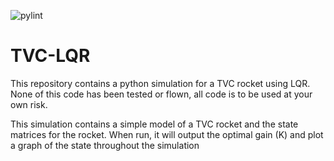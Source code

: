 ![pylint](https://github.com/atlas-aerospace-yt/TVC-LQR/actions/workflows/pylint.yml/badge.svg)
# TVC-LQR

This repository contains a python simulation for a TVC rocket using LQR. 
None of this code has been tested or flown, all code is to be used at your own
risk.

This simulation contains a simple model of a TVC rocket and the state matrices for the rocket. When run, it will output the optimal gain (K) and plot a graph of the state throughout the simulation
